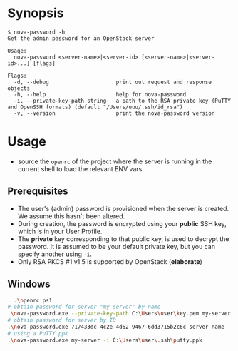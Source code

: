 # Synopsis
```
$ nova-password -h
Get the admin password for an OpenStack server

Usage:
  nova-password <server-name>|<server-id> [<server-name>|<server-id>...] [flags]

Flags:
  -d, --debug                     print out request and response objects
  -h, --help                      help for nova-password
  -i, --private-key-path string   a path to the RSA private key (PuTTY and OpenSSH formats) (default "/Users/uuu/.ssh/id_rsa")
  -v, --version                   print the nova-password version

```
# Usage

- source the `openrc` of the project where the server is running in the current shell to load the relevant ENV vars


## Prerequisites
- The user's (admin) password is provisioned when the server is created. We assume this hasn't been altered.
- During creation, the password is encrypted using your **public** SSH key, which is in your User Profile. 
- The **private** key corresponding to that public key, is used to decrypt the password.
  It is assumed to be your default private key, but you can specify another using `-i`. 
- Only RSA PKCS #1 v1.5 is supported by OpenStack (**elaborate**)

## Windows

```sh
. .\openrc.ps1
# obtain password for server "my-server" by name
.\nova-password.exe --private-key-path C:\Users\user\key.pem my-server
# obtain password for server by ID
.\nova-password.exe 717433dc-4c2e-4d62-9467-6dd3715b2c6c server-name
# using a PuTTY ppk
.\nova-password.exe my-server -i C:\Users\user\.ssh\putty.ppk
```

